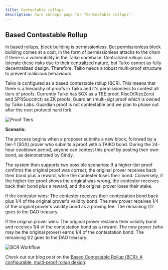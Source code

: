 ```yaml
---
title: Contestable rollups
description: Core concept page for "Contestable rollups".
---
```


## Based Contestable Rollup

In based rollups, block building is permissionless. But permissionless block building comes at a cost, in the form of permissionless attacks to the chain if there is a vulnerability in the Taiko codebase. Centralized rollups can tolerate these risks due to their centralized nature, but Taiko cannot as fully decentralized design. Therefore, Taiko needs a robust multi-proof structure to prevent malicious behaviours.

Taiko is configured as a based contestable rollup (BCR). This means that there is a hierarchy of proofs in Taiko and it's permissionless to contest all tiers of proofs. Currently Taiko has SGX as a TEE proof, RiscO(RiscZero) and SP1(Succinct) as ZK proofs, Guardian (multi-sig) proof which is owned by Taiko Labs. Guardian proof is not contestable and we plan to phase out after the next protocol hard fork.

![Proof Tiers](~/assets/content/docs/core-concepts/proof-tiers.png)

**Scenario:**

The process begins when a proposer submits a new block, followed by a tier-1 (SGX) prover who submits a proof with a TAIKO bond. During the 24-hour cooldown period, anyone can contest this proof by posting their own bond, as demonstrated by Cindy.

The system then supports two possible scenarios: If a higher-tier proof confirms the original proof was correct, the original prover receives back their bond plus a reward, while the contester loses their bond. Conversely, if the higher-tier proof shows the original was wrong, the contester receives back their bond plus a reward, and the original prover loses their stake.

If the contester wins: The contester receives their contestation bond back plus 1/4 of the original prover's validity bond. The new prover receives 1/4 of the original prover's validity bond as a proving fee. The remaining 1/2 goes to the DAO treasury.

If the original prover wins: The original prover reclaims their validity bond and receives 1/4 of the contestation bond as a reward. The new prover (who may be the original prover) earns 1/4 of the contestation bond. The remaining 1/2 goes to the DAO treasury.

![BCR Workflow](~/assets/content/docs/core-concepts/contestable.png)


Check out our blog post on the [Based Contestable Rollup (BCR): A configurable, multi-proof rollup design](https://taiko.mirror.xyz/Z4I5ZhreGkyfdaL5I9P0Rj0DNX4zaWFmcws-0CVMJ2A).
